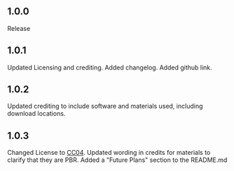 ## 1.0.0
  
Release

## 1.0.1
  
Updated Licensing and crediting.
Added changelog.
Added github link.

## 1.0.2

Updated crediting to include software and materials used, including download locations.

## 1.0.3

Changed License to [CC04](https://creativecommons.org/licenses/by/4.0/).
Updated wording in credits for materials to clarify that they are PBR.
Added a "Future Plans" section to the README.md